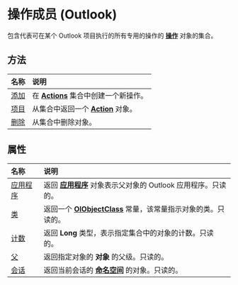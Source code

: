 
# 操作成员 (Outlook)


包含代表可在某个 Outlook 项目执行的所有专用的操作的 **[操作](22bd8d4a-9cf4-bd37-011b-8da3dfadf761.md)** 对象的集合。


## 方法



|**名称**|**说明**|
|:-----|:-----|
|[添加](aaf539c4-d60a-867f-086b-3cef7632a6f2.md)|在  **[Actions](b0903aa4-9b75-5311-d0a5-5ff4a5e29c79.md)** 集合中创建一个新操作。|
|[项目](e4c10f5e-014f-46d5-e5a9-2a70c9399d5f.md)|从集合中返回一个  **[Action](22bd8d4a-9cf4-bd37-011b-8da3dfadf761.md)** 对象。|
|[删除](a44c382b-0eff-2033-da91-05bee0e210b2.md)|从集合中删除对象。|

## 属性



|**名称**|**说明**|
|:-----|:-----|
|[应用程序](823b9111-fb73-581b-18e0-68f34a71fa3e.md)|返回 **[应用程序](797003e7-ecd1-eccb-eaaf-32d6ddde8348.md)** 对象表示父对象的 Outlook 应用程序。只读的。|
|[类](fe55f517-bb09-5d57-0ca1-f50fe1d482c2.md)|返回一个 **[OlObjectClass](33d724b3-df3c-2a7f-a80f-93b66d96f588.md)** 常量，该常量指示对象的类。只读的。|
|[计数](0ba24d51-b057-9960-18e0-cb88a5edcdd5.md)|返回 **Long** 类型，表示指定集合中的对象的计数。只读的。|
|[父](c92854dd-19f7-39d4-9b81-76645c032577.md)|返回指定对象的 **对象** 的父级。只读的。|
|[会话](21792c3f-9669-2f68-7a47-bac172d16620.md)|返回当前会话的 **[命名空间](f0dcaa19-07f5-5d42-a3bf-2e42b7885644.md)** 的对象。只读的。|
